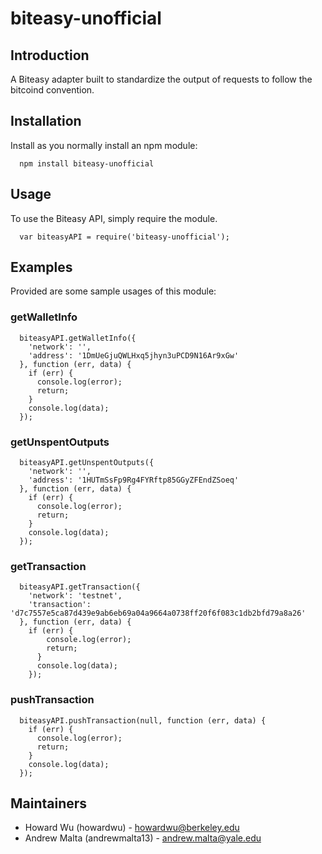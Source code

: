 # biteasy-unofficial

## Introduction

A Biteasy adapter built to standardize the output of requests to follow the bitcoind convention.

## Installation

Install as you normally install an npm module:
```
  npm install biteasy-unofficial
```

## Usage

To use the Biteasy API, simply require the module.
```
  var biteasyAPI = require('biteasy-unofficial');
```

## Examples

Provided are some sample usages of this module:

### getWalletInfo
```
  biteasyAPI.getWalletInfo({
    'network': '', 
    'address': '1DmUeGjuQWLHxq5jhyn3uPCD9N16Ar9xGw'
  }, function (err, data) {
    if (err) {
      console.log(error);
      return;
    }
    console.log(data);
  });

```

### getUnspentOutputs
```
  biteasyAPI.getUnspentOutputs({
    'network': '',
    'address': '1HUTmSsFp9Rg4FYRftp85GGyZFEndZSoeq'
  }, function (err, data) {
    if (err) {
      console.log(error);
      return;
    }
    console.log(data);
  });
```

### getTransaction
```
  biteasyAPI.getTransaction({
    'network': 'testnet',
    'transaction': 'd7c7557e5ca87d439e9ab6eb69a04a9664a0738ff20f6f083c1db2bfd79a8a26'
  }, function (err, data) {
    if (err) {
        console.log(error);
        return;
      }
      console.log(data);
    });
```

### pushTransaction
```
  biteasyAPI.pushTransaction(null, function (err, data) {
    if (err) {
      console.log(error);
      return;
    }
    console.log(data);
  });
```

## Maintainers
  * Howard Wu (howardwu) - howardwu@berkeley.edu
  * Andrew Malta (andrewmalta13) - andrew.malta@yale.edu
